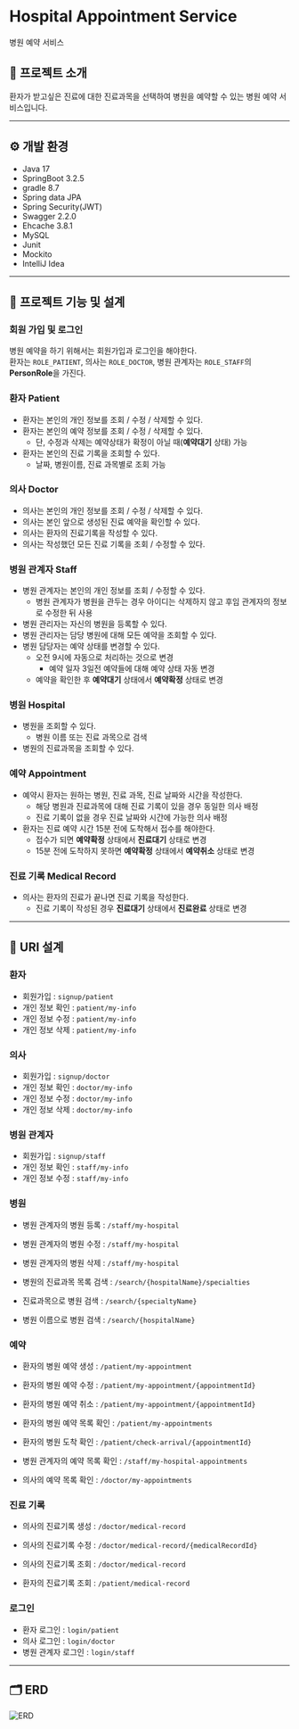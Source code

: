 # Hospital Appointment Service
병원 예약 서비스
## 🏥 프로젝트 소개

환자가 받고싶은 진료에 대한 진료과목을 선택하여 병원을 예약할 수 있는 병원 예약 서비스입니다.
*****

## ⚙️ 개발 환경
- Java 17
- SpringBoot 3.2.5
- gradle 8.7
- Spring data JPA
- Spring Security(JWT)
- Swagger 2.2.0
- Ehcache 3.8.1
- MySQL
- Junit
- Mockito
- IntelliJ Idea
*****

## 🧩 프로젝트 기능 및 설계

### 회원 가입 및 로그인
병원 예약을 하기 위해서는 회원가입과 로그인을 해야한다.   
환자는 `ROLE_PATIENT`, 의사는 `ROLE_DOCTOR`, 병원 관계자는 `ROLE_STAFF`의 **PersonRole**을 가진다.

### 환자 Patient
- 환자는 본인의 개인 정보를 조회 / 수정 / 삭제할 수 있다.
- 환자는 본인의 예약 정보를 조회 / 수정 / 삭제할 수 있다.
  - 단, 수정과 삭제는 예약상태가 확정이 아닐 때(**예약대기** 상태) 가능
- 환자는 본인의 진료 기록을 조회할 수 있다.
  - 날짜, 병원이름, 진료 과목별로 조회 가능

### 의사 Doctor
- 의사는 본인의 개인 정보를 조회 / 수정 / 삭제할 수 있다.
- 의사는 본인 앞으로 생성된 진료 예약을 확인할 수 있다.
- 의사는 환자의 진료기록을 작성할 수 있다.
- 의사는 작성했던 모든 진료 기록을 조회 / 수정할 수 있다.

### 병원 관계자 Staff
- 병원 관계자는 본인의 개인 정보를 조회 / 수정할 수 있다.
  - 병원 관계자가 병원을 관두는 경우 아이디는 삭제하지 않고 후임 관계자의 정보로 수정한 뒤 사용
- 병원 관리자는 자신의 병원을 등록할 수 있다.
- 병원 관리자는 담당 병원에 대해 모든 예약을 조회할 수 있다.
- 병원 담당자는 예약 상태를 변경할 수 있다. 
  - 오전 9시에 자동으로 처리하는 것으로 변경
    - 예약 일자 3일전 예약들에 대해 예약 상태 자동 변경
  - 예약을 확인한 후 **예약대기** 상태에서 **예약확정** 상태로 변경

### 병원 Hospital
- 병원을 조회할 수 있다.
  - 병원 이름 또는 진료 과목으로 검색
- 병원의 진료과목을 조회할 수 있다.
  
### 예약 Appointment
- 예약시 환자는 원하는 병원, 진료 과목, 진료 날짜와 시간을 작성한다.
  - 해당 병원과 진료과목에 대해 진료 기록이 있을 경우 동일한 의사 배정
  - 진료 기록이 없을 경우 진료 날짜와 시간에 가능한 의사 배정
- 환자는 진료 예약 시간 15분 전에 도착해서 접수를 해야한다.
  - 접수가 되면 **예약확정** 상태에서 **진료대기** 상태로 변경
  - 15분 전에 도착하지 못하면 **예약확정** 상태에서 **예약취소** 상태로 변경
  
### 진료 기록 Medical Record
- 의사는 환자의 진료가 끝나면 진료 기록을 작성한다.
  - 진료 기록이 작성된 경우 **진료대기** 상태에서 **진료완료** 상태로 변경

*****

## 🔗 URI 설계
### 환자
- 회원가입 : `signup/patient`
- 개인 정보 확인 : `patient/my-info`
- 개인 정보 수정 : `patient/my-info`
- 개인 정보 삭제 : `patient/my-info`


### 의사
- 회원가입 : `signup/doctor`
- 개인 정보 확인 : `doctor/my-info`
- 개인 정보 수정 : `doctor/my-info`
- 개인 정보 삭제 : `doctor/my-info`


### 병원 관계자
- 회원가입 : `signup/staff`
- 개인 정보 확인 : `staff/my-info`
- 개인 정보 수정 : `staff/my-info`


### 병원
- 병원 관계자의 병원 등록 : `/staff/my-hospital`
- 병원 관계자의 병원 수정 : `/staff/my-hospital`
- 병원 관계자의 병원 삭제 : `/staff/my-hospital`


- 병원의 진료과목 목록 검색 : `/search/{hospitalName}/specialties`
- 진료과목으로 병원 검색 : `/search/{specialtyName}`
- 병원 이름으로 병원 검색 : `/search/{hospitalName}`


### 예약
- 환자의 병원 예약 생성 : `/patient/my-appointment`
- 환자의 병원 예약 수정 : `/patient/my-appointment/{appointmentId}`
- 환자의 병원 예약 취소 : `/patient/my-appointment/{appointmentId}`
- 환자의 병원 예약 목록 확인 : `/patient/my-appointments`
- 환자의 병원 도착 확인 : `/patient/check-arrival/{appointmentId}`


- 병원 관계자의 예약 목록 확인 : `/staff/my-hospital-appointments`


- 의사의 예약 목록 확인 : `/doctor/my-appointments`

### 진료 기록
- 의사의 진료기록 생성 : `/doctor/medical-record`
- 의사의 진료기록 수정 : `/doctor/medical-record/{medicalRecordId}`
- 의사의 진료기록 조회 : `/doctor/medical-record`


- 환자의 진료기록 조회 : `/patient/medical-record`
### 로그인
- 환자 로그인 : `login/patient`
- 의사 로그인 : `login/doctor`
- 병원 관계자 로그인 : `login/staff`
*****

## 🗂️ ERD
![ERD](https://github.com/guswnee00/HospitalAppointmentProject/assets/124776145/5a0f8e4d-3ac6-46c3-9443-df23d0b8ca7c)